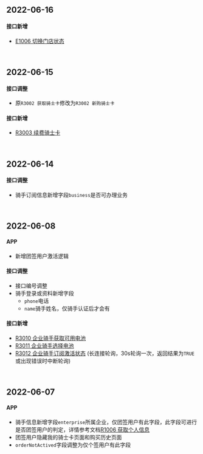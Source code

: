 ## 2022-06-16

#### 接口新增

- [E1006 切换门店状态](http://localhost:5533/docs#tag/E/operation/EmployeeStoreStatus)





<br />

## 2022-06-15

#### 接口调整

- 原`R3002 获取骑士卡`修改为`R3002 新购骑士卡`



#### 接口新增

- [R3003 续费骑士卡](http://localhost:5533/docs#tag/R/operation/RiderPlanRenewly)





<br />

## 2022-06-14

#### 接口调整

- 骑手订阅信息新增字段`business`是否可办理业务





<br />

## 2022-06-08

#### APP

- 新增团签用户激活逻辑



#### 接口调整

- 接口编号调整
- 骑手登录或资料新增字段
  - `phone`电话
  - `name`骑手姓名，仅骑手认证后才会有



#### 接口新增

- [R3010 企业骑手获取可用电池](http://localhost:5533/docs#tag/R/operation/RiderEnterpriseListVoltage)
- [R3011 企业骑手选择电池](http://localhost:5533/docs#tag/R/operation/RiderEnterpriseSubscribe)
- [R3012 企业骑手订阅激活状态](http://localhost:5533/docs#tag/R/operation/RiderEnterpriseSubscribeStatus) (长连接轮询，30s轮询一次，返回结果为`TRUE`或出现错误时中断轮询)



<br />

## 2022-06-07

#### APP

- 骑手信息新增字段`enterprise`所属企业，仅团签用户有此字段，此字段可进行是否团签用户的判定，详情参考文档[R1006 获取个人信息](http://localhost:5533/docs#tag/R/operation/RiderRiderProfile)
- 团签用户隐藏我的骑士卡页面和购买历史页面
- `orderNotActived`字段调整为仅个签用户有此字段